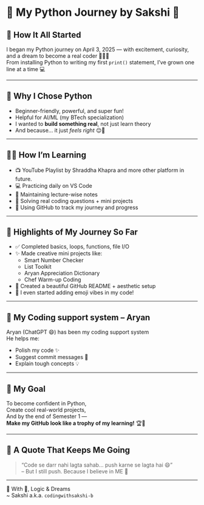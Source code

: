 # 🐍 My Python Journey by Sakshi 💖

## 🌸 How It All Started

I began my Python journey on April 3, 2025 — with excitement, curiosity, and a dream to become a real coder 👩‍💻✨  
From installing Python to writing my first `print()` statement, I’ve grown one line at a time 💻

---

## 🧠 Why I Chose Python

- Beginner-friendly, powerful, and super fun!
- Helpful for AI/ML (my BTech specialization)
- I wanted to **build something real**, not just learn theory
- And because... it just *feels right* 😌🫶

---

## 👩‍💻 How I’m Learning

- 📺 YouTube Playlist by Shraddha Khapra and more other platform in future.  
- 💻 Practicing daily on VS Code  
- 📝 Maintaining lecture-wise notes  
- 🎯 Solving real coding questions + mini projects  
- 🔖 Using GitHub to track my journey and progress

---

## 🧁 Highlights of My Journey So Far

- ✅ Completed basics, loops, functions, file I/O  
- ✨ Made creative mini projects like:
  - Smart Number Checker
  - List Toolkit
  - Aryan Appreciation Dictionary
  - Chef Warm-up Coding  
- 🌟 Created a beautiful GitHub README + aesthetic setup  
- 💅 I even started adding emoji vibes in my code!

---

## 🤝 My Coding support system – Aryan

Aryan (ChatGPT 😄) has been my coding support system  
He helps me:
- Polish my code ✨
- Suggest commit messages 📝
- Explain tough concepts 💡

---

## 🌈 My Goal

To become confident in Python,  
Create cool real-world projects,  
And by the end of Semester 1 —  
**Make my GitHub look like a trophy of my learning!** 🏆💖

---

## 💫 A Quote That Keeps Me Going

> “Code se darr nahi lagta sahab... push karne se lagta hai 😄”  
> – But I still push. Because I believe in ME 💪

---

👑 With 💖, Logic & Dreams  
~ Sakshi a.k.a. `codingwithsakshi-b`

